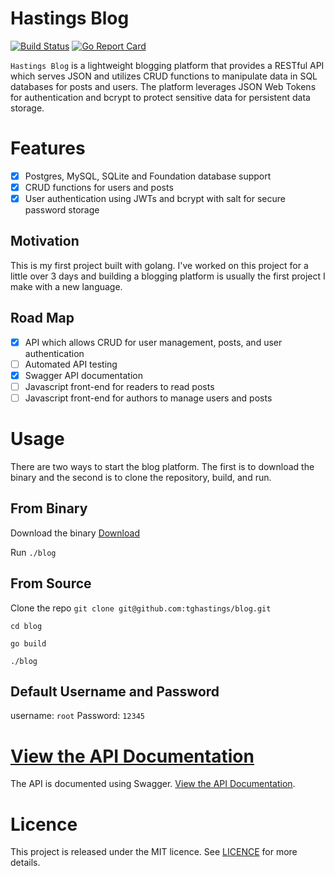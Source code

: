 # Hastings Blog
[![Build Status](https://travis-ci.org/tghastings/blog.svg?branch=master)](https://travis-ci.org/tghastings/blog) [![Go Report Card](https://goreportcard.com/badge/github.com/tghastings/blog)](https://goreportcard.com/report/github.com/tghastings/blog) 


`Hastings Blog` is a lightweight blogging platform that provides a RESTful API which serves JSON and utilizes CRUD functions to manipulate data in SQL databases for posts and users. The platform leverages JSON Web Tokens for authentication and bcrypt to protect sensitive data for persistent data storage.

# Features
* [x] Postgres, MySQL, SQLite and Foundation database support
* [x] CRUD functions for users and posts
* [x] User authentication using JWTs and bcrypt with salt for secure password storage

## Motivation
This is my first project built with golang. I've worked on this project for a little over 3 days and building a blogging platform is usually the first project I make with a new language.

## Road Map
* [x] API which allows CRUD for user management, posts, and user authentication
* [ ] Automated API testing
* [x] Swagger API documentation
* [ ] Javascript front-end for readers to read posts
* [ ] Javascript front-end for authors to manage users and posts

# Usage
There are two ways to start the blog platform. The first is to download the binary and the second is to clone the repository, build, and run. 

## From Binary
Download the binary [Download](https://res.cloudinary.com/innopar/raw/upload/v1546122423/blog-0.0.1.tar_b9s505.gz)

Run `./blog`

## From Source
Clone the repo `git clone git@github.com:tghastings/blog.git`

`cd blog`

`go build`

`./blog`

## Default Username and Password
username: `root` 
Password: `12345` 

# [View the API Documentation](https://tghastings.github.io/blog/)
The API is documented using Swagger. [View the API Documentation](https://tghastings.github.io/blog/).


# Licence
This project is released under the MIT licence. See [LICENCE](LICENCE) for more details.
